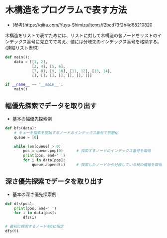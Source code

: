 # 木構造をプログラムで表す方法
- (参考)https://qiita.com/Yuya-Shimizu/items/f2bcd73f2b4d68210820

木構造をリストで表すためには、リストに対して木構造の各ノードをリストのインデックス番号に見立てて考え、値には分岐先のインデックス番号を格納する。(連結リスト表現)

```python:main.py
def main():
    data = [[1, 2],
            [3, 4], [5, 6],
            [7, 8], [9, 10], [11, 12], [13, 14],
            [], [], [], [], [], [], []]

if __name__ == '__main__':
    main()
```

## 幅優先探索でデータを取り出す

- 基本の幅優先探索例

```python:bfs.py
def bfs(data):
    # キューを探索を開始するノードのインデックス番号で初期化
    queue = [0]

    while len(queue) > 0:
        pos = queue.pop(0)      # 探索するノードのインデックス番号を取得
        print(pos, end=' ')
        for i in data[pos]:
            queue.append(i)     # 探索したノードから分岐している枝の情報を取得
```

## 深さ優先探索でデータを取り出す

- 基本の深さ優先探索例

```python:dfs.py
def dfs(pos):
    print(pos, end=' ')
    for i in data[pos]:
        dfs(i)

# 最初に探索するノードを0に指定
dfs(0)
```
